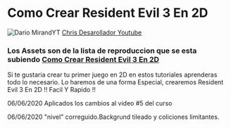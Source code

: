 # Como Crear Resident Evil 3 En 2D


![Dario MirandYT](https://i.imgur.com/K3f6WWZ.jpg)
 [Chris Desarollador Youtube](https://www.youtube.com/channel/UCnnPcNv7kxrhLFwukiwNM1g)
### Los Assets son de la lista de reproduccion que se esta subiendo [Como Crear Resident Evil 3 En 2D](https://www.youtube.com/playlist?list=PLX123YkurzGSzg5kGystIlJFu98kn7E6r)
 
Si te gustaria crear tu primer juego en 2D en estos tutoriales aprenderas todo lo necesario. Lo haremos de una forma Especial, crearemos Resident Evil 3 En 2D !!  Facil Y Rapido !!

06/06/2020 Aplicados los cambios al video #5 del curso

06/06/2020 "nivel" correguido.Backgrund tileado y coliciones limitantes.

